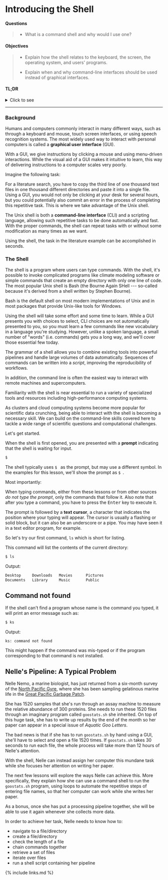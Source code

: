 
# Introducing the Shell

#### Questions
> - What is a command shell and why would I use one?

#### Objectives
> - Explain how the shell relates to the keyboard, the screen, the operating system, and users' programs.
>>
> - Explain when and why command-line interfaces should be used instead of graphical interfaces.
> 
#### TL;DR
<details>
<summary>Click to see</summary>

> - A shell is a program whose primary purpose is to read commands and run other programs.
>>
> - This lesson uses Bash, the default shell in many implementations of Unix.
>>
> - Programs can be run in Bash by entering commands at the command-line prompt.
>>
> - The shell's main advantages are its high action-to-keystroke ratio, its support for automating repetitive tasks, and its capacity to access networked machines.
>>
> - The shell's main disadvantages are its primarily textual nature and how cryptic its commands and operation can be.
</details>

---
### Background

Humans and computers commonly interact in many different ways, such as through a keyboard and mouse,
touch screen interfaces, or using speech recognition systems.
The most widely used way to interact with personal computers is called a
**graphical user interface** (GUI).

With a GUI, we give instructions by clicking a mouse and using menu-driven interactions. While the visual aid of a GUI makes it intuitive to learn, this way of delivering instructions to a computer scales very poorly.

Imagine the following task:

For a literature search, you have to copy the third line of one thousand text files in one thousand different directories and paste it into a single file. Using a GUI, you would not only be clicking at your desk for several hours, but you could potentially also commit an error in the process of completing this repetitive task. This is where we take advantage of the Unix shell.

The Unix shell is both a **command-line interface** (CLI) and a scripting language, allowing such repetitive tasks to be done automatically and fast.  With the proper commands, the shell can repeat tasks with or without some modification as many times as we want.

Using the shell, the task in the literature example can be accomplished in seconds.

### The Shell

The shell is a program where users can type commands. With the shell, it's possible to invoke complicated programs like climate modeling software or simple commands that create an empty directory with only one line of code.
The most popular Unix shell is Bash (the Bourne Again SHell --- so-called because it's derived from a shell written by Stephen Bourne).

Bash is the default shell on most modern implementations of Unix and in most packages that provide Unix-like tools for Windows.

Using the shell will take some effort and some time to learn. While a GUI presents you with choices to select, CLI choices are not automatically presented to you, so you must learn a few commands like new vocabulary in a language you're studying. However, unlike a spoken language, a small number of "words" (i.e. commands) gets you a long way, and we'll cover those essential few today.

The grammar of a shell allows you to combine existing tools into powerful pipelines and handle large volumes of data automatically. Sequences of commands can be written into a *script*, improving the reproducibility of workflows.

In addition, the command line is often the easiest way to interact with remote machines and supercomputers.

Familiarity with the shell is near essential to run a variety of specialized tools and resources including high-performance computing systems. 

As clusters and cloud computing systems become more popular for scientific data crunching, being able to interact with the shell is becoming a necessary skill. We can build on the command-line skills covered here to tackle a wide range of scientific questions and computational challenges.

Let's get started.

When the shell is first opened, you are presented with a **prompt** indicating that the shell is waiting for input.


```sh
$
```

The shell typically uses `$ ` as the prompt, but may use a different symbol. In the examples for this lesson, we'll show the prompt as `$ `.

Most importantly:

When typing commands, either from these lessons or from other sources *do not type the prompt*, only the commands that follow it. Also note that after you type a command, you have to press the <kbd>Enter</kbd> key to execute it.

The prompt is followed by a **text cursor**, a character that indicates the position where your typing will appear. The cursor is usually a flashing or solid block, but it can also be an underscore or a pipe. You may have seen it in a text editor program, for example.

So let's try our first command, `ls` which is short for listing.

This command will list the contents of the current directory:

```sh
$ ls
```
Output:
```sh 
Desktop     Downloads   Movies      Pictures
Documents   Library     Music       Public
```

## Command not found
If the shell can't find a program whose name is the command you typed, it
will print an error message such as:
```sh
$ ks
```
Output:
```sh
ks: command not found
```

This might happen if the command was mis-typed or if the program corresponding to that command is not installed.



## Nelle's Pipeline: A Typical Problem

Nelle Nemo, a marine biologist, has just returned from a six-month survey of the [North Pacific Gyre](http://en.wikipedia.org/wiki/North_Pacific_Gyre), where she has been sampling gelatinous marine life in the [Great Pacific Garbage Patch](http://en.wikipedia.org/wiki/Great_Pacific_Garbage_Patch). 

She has 1520 samples that she's run through an assay machine to measure the relative abundance of 300 proteins. She needs to run these 1520 files through an imaginary program called `goostats.sh` she inherited. On top of this huge task, she has to write up results by the end of the month so her paper can appear in a special issue of *Aquatic Goo Letters*.

The bad news is that if she has to run `goostats.sh` by hand using a GUI, she'll have to select and open a file 1520 times. If `goostats.sh` takes 30 seconds to run each file, the whole process will take more than 12 hours of Nelle's attention.

With the shell, Nelle can instead assign her computer this mundane task while she focuses her attention on writing her paper.

The next few lessons will explore the ways Nelle can achieve this.
More specifically, they explain how she can use a command shell to run the `goostats.sh` program, using loops to automate the repetitive steps of entering file names, so that her computer can work while she writes her paper.

As a bonus, once she has put a processing pipeline together, she will be able to use it again whenever she collects more data.

In order to achieve her task, Nelle needs to know how to:
- navigate to a file/directory
- create a file/directory
- check the length of a file
- chain commands together
- retrieve a set of files
- iterate over files
- run a shell script containing her pipeline

{% include links.md %}